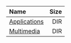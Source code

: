 |Name|Size|
|:---|---:|
|[Applications](Applications/index.html)|DIR|
|[Multimedia](Multimedia/index.html)|DIR|
